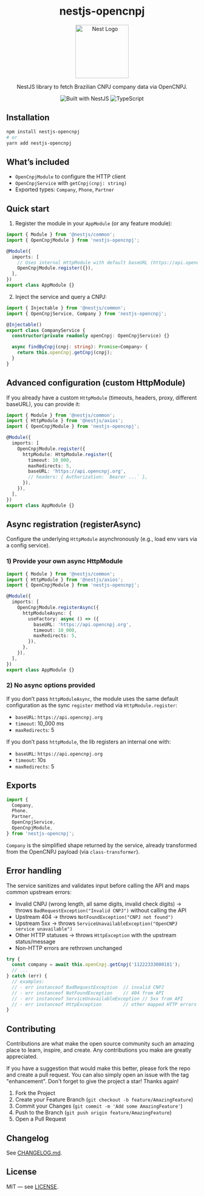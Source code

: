 <h1 align="center">nestjs-opencnpj</h1>

<div align="center">
  <a href="http://nestjs.com/" target="_blank">
    <img src="https://nestjs.com/img/logo_text.svg" width="140" alt="Nest Logo" />
  </a>
</div>

<p align="center">NestJS library to fetch Brazilian CNPJ company data via OpenCNPJ.</p>

<div align="center">
  <img src="https://img.shields.io/badge/built%20with-NestJS-E0234E" alt="Built with NestJS">
  <img src="https://img.shields.io/badge/language-TypeScript-3178C6" alt="TypeScript">
</div>

## Installation

```bash
npm install nestjs-opencnpj
# or
yarn add nestjs-opencnpj
```

## What’s included

- `OpenCnpjModule` to configure the HTTP client
- `OpenCnpjService` with `getCnpj(cnpj: string)`
- Exported types: `Company`, `Phone`, `Partner`

## Quick start

1) Register the module in your `AppModule` (or any feature module):

```ts
import { Module } from '@nestjs/common';
import { OpenCnpjModule } from 'nestjs-opencnpj';

@Module({
  imports: [
    // Uses internal HttpModule with default baseURL (https://api.opencnpj.org)
    OpenCnpjModule.register({}),
  ],
})
export class AppModule {}
```

2) Inject the service and query a CNPJ:

```ts
import { Injectable } from '@nestjs/common';
import { OpenCnpjService, Company } from 'nestjs-opencnpj';

@Injectable()
export class CompanyService {
  constructor(private readonly openCnpj: OpenCnpjService) {}

  async findByCnpj(cnpj: string): Promise<Company> {
    return this.openCnpj.getCnpj(cnpj);
  }
}
```

## Advanced configuration (custom HttpModule)

If you already have a custom `HttpModule` (timeouts, headers, proxy, different baseURL), you can provide it:

```ts
import { Module } from '@nestjs/common';
import { HttpModule } from '@nestjs/axios';
import { OpenCnpjModule } from 'nestjs-opencnpj';

@Module({
  imports: [
    OpenCnpjModule.register({
      httpModule: HttpModule.register({
        timeout: 10_000,
        maxRedirects: 5,
        baseURL: 'https://api.opencnpj.org',
        // headers: { Authorization: `Bearer ...` },
      }),
    }),
  ],
})
export class AppModule {}
```

## Async registration (registerAsync)

Configure the underlying `HttpModule` asynchronously (e.g., load env vars via a config service).

### 1) Provide your own async HttpModule

```ts
import { Module } from '@nestjs/common';
import { HttpModule } from '@nestjs/axios';
import { OpenCnpjModule } from 'nestjs-opencnpj';

@Module({
  imports: [
    OpenCnpjModule.registerAsync({
      httpModuleAsync: {
        useFactory: async () => ({
          baseURL: 'https://api.opencnpj.org',
          timeout: 10_000,
          maxRedirects: 5,
        }),
      },
    }),
  ],
})
export class AppModule {}
```

### 2) No async options provided

If you don’t pass `httpModuleAsync`, the module uses the same default configuration as the sync `register` method via `HttpModule.register`:

- `baseURL`: `https://api.opencnpj.org`
- `timeout`: 10_000 ms
- `maxRedirects`: 5

If you don’t pass `httpModule`, the lib registers an internal one with:
- `baseURL`: `https://api.opencnpj.org`
- `timeout`: 10s
- `maxRedirects`: 5

## Exports

```ts
import {
  Company,
  Phone,
  Partner,
  OpenCnpjService,
  OpenCnpjModule,
} from 'nestjs-opencnpj';
```

`Company` is the simplified shape returned by the service, already transformed from the OpenCNPJ payload (via `class-transformer`).

## Error handling

The service sanitizes and validates input before calling the API and maps common upstream errors:

- Invalid CNPJ (wrong length, all same digits, invalid check digits) → throws `BadRequestException("Invalid CNPJ")` without calling the API
- Upstream 404 → throws `NotFoundException("CNPJ not found")`
- Upstream 5xx → throws `ServiceUnavailableException("OpenCNPJ service unavailable")`
- Other HTTP statuses → throws `HttpException` with the upstream status/message
- Non-HTTP errors are rethrown unchanged

```ts
try {
  const company = await this.openCnpj.getCnpj('11222333000181');
  // ...
} catch (err) {
  // examples:
  // - err instanceof BadRequestException  // invalid CNPJ
  // - err instanceof NotFoundException    // 404 from API
  // - err instanceof ServiceUnavailableException // 5xx from API
  // - err instanceof HttpException        // other mapped HTTP errors
}
```

## Contributing

Contributions are what make the open source community such an amazing place to learn, inspire, and create. Any contributions you make are greatly appreciated.

If you have a suggestion that would make this better, please fork the repo and create a pull request. You can also simply open an issue with the tag "enhancement". Don't forget to give the project a star! Thanks again!

1. Fork the Project
2. Create your Feature Branch (`git checkout -b feature/AmazingFeature`)
3. Commit your Changes (`git commit -m 'Add some AmazingFeature'`)
4. Push to the Branch (`git push origin feature/AmazingFeature`)
5. Open a Pull Request

## Changelog

See [CHANGELOG.md](CHANGELOG.md).

## License

MIT — see [LICENSE](LICENSE).